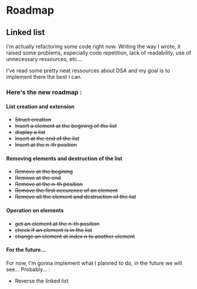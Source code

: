 # Roadmap
## Linked list 

I'm actually refactoring some code right now. Writing the way I wrote, it raised some problems, especially code repetition, lack of readability, use of unnecessary ressources, etc... 

I've read some pretty neat ressources about DSA and my goal is to implement them the best I can. 

### Here's the new roadmap : 
#### List creation and extension
* ~~Struct creation~~
* ~~Insert a element at the begining of the list~~
* ~~display a list~~
* ~~Insert at the end of the list~~
* ~~Insert at the n-th position~~

#### Removing elements and destruction of the list
* ~~Remove at the begining~~
* ~~Remove at the end~~
* ~~Remove at the n-th position~~ 
* ~~Remove the first occurence of an element~~
* ~~Remove all the element and destruction of the list~~

#### Operation on elements
* ~~get an element at the n-th position~~
* ~~check if an element is in the list~~
* ~~change an element at index n to another element~~


#### For the future...
For now, I'm gonna implement what I planned to do, in the future we will see...
Probably... :
* Reverse the linked list